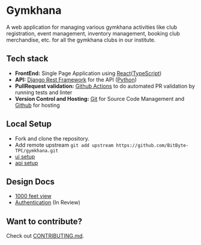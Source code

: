 # Gymkhana

A web application for managing various gymkhana activities like club
registration, event management, inventory management, booking club
merchandise, etc. for all the gymkhana clubs in our institute.

## Tech stack

- **FrontEnd:** Single Page Application using [React](https://reactjs.org/)([TypeScript](https://www.typescriptlang.org/))
- **API:** [Django Rest Framework](https://www.django-rest-framework.org/) for the API ([Python](https://www.python.org/))
- **PullRequest validation:** [Github Actions](https://github.com/features/actions) to do automated PR validation by running tests and linter
- **Version Control and Hosting:** [Git](https://git-scm.com/) for Source Code Management and [Github](https://github.com) for hosting

## Local Setup

- Fork and clone the repository.
- Add remote upstream `git add upstream https://github.com/BitByte-TPC/gymkhana.git`
- [ui setup](https://github.com/BitByte-TPC/gymkhana/tree/master/ui)
- [api setup](https://github.com/BitByte-TPC/gymkhana/tree/master/ui)

## Design Docs

- [1000 feet view](https://github.com/BitByte-TPC/gymkhana/wiki/1000-feet-View)
- [Authentication](https://github.com/BitByte-TPC/gymkhana/wiki/Authentication-Design-Doc) (In Review)

## Want to contribute?

Check out [CONTRIBUTING.md](CONTRIBUTING.md).
